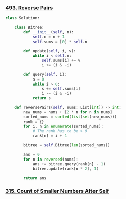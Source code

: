 

### [493. Reverse Pairs](https://leetcode.com/problems/reverse-pairs/)

```python
class Solution:
    
    class Bitree:
        def __init__(self, n):
            self.n = n + 1
            self.sums = [0] * self.n
            
        def update(self, i, v):
            while i < self.n:
                self.sums[i] += v
                i += (i & -i)
        
        def query(self, i):
            s = 0
            while i > 0:
                s += self.sums[i]
                i -= (i & -i)
            return s
    
    def reversePairs(self, nums: List[int]) -> int:
        new_nums = nums + [2 * n for n in nums]
        sorted_nums = sorted(list(set(new_nums)))
        rank = {}
        for i, n in enumerate(sorted_nums):
            # The rank has to be > 0
            rank[n] = i + 1
            
        bitree = self.Bitree(len(sorted_nums))
        
        ans = 0
        for n in reversed(nums):
            ans += bitree.query(rank[n] - 1)
            bitree.update(rank[n * 2], 1)
            
        return ans
```

### [315. Count of Smaller Numbers After Self](https://leetcode.com/problems/count-of-smaller-numbers-after-self/)


